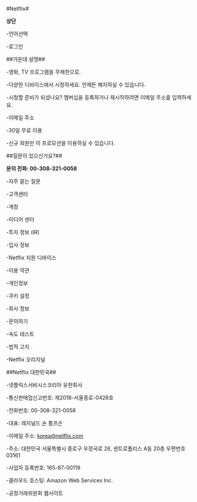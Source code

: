 #Netflix#

**상단**

-언어선택

-로그인

##가운데 설명##

-영화, TV 프로그램을 무제한으로.

-다양한 디바이스에서 시청하세요. 언제든 해지하실 수 있습니다.

-시청할 준비가 되셨나요? 멤버십을 등록하거나 재시작하려면 이메일 주소를 입력하세요.

-이메일 주소 

-30일 무료 이용 

-신규 회원만 이 프로모션을 이용하실 수 있습니다.

##질문이 있으신가요?##

**문의 전화: 00-308-321-0058**

-자주 묻는 질문

-고객센터

-계정

-미디어 센터

-투자 정보 (IR)

-입사 정보

-Netflix 지원 디바이스

-이용 약관

-개인정보

-쿠키 설정

-회사 정보

-문의하기

-속도 테스트

-법적 고지

-Netflix 오리지널

##Netflix 대한민국##

-넷플릭스서비시스코리아 유한회사

-통신판매업신고번호: 제2018-서울종로-0426호

-전화번호: 00-308-321-0058

-대표: 레지널드 숀 톰프슨

-이메일 주소: korea@netflix.com

-주소: 대한민국 서울특별시 종로구 우정국로 26, 센트로폴리스 A동 20층 우편번호 03161

-사업자 등록번호: 165-87-00119

-클라우드 호스팅: Amazon Web Services Inc.

-공정거래위원회 웹사이트
